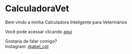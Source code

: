 <h1>CalculadoraVet</h1>

<p>Bem vindo a minha Calculadora Inteligente para Veterinários</p>

<p>Você pode acessar clicando <a href="https://abelchiquetti.github.io/Veterify">aqui</a></p>

<p>Gostaria de falar comigo?<br/>
Instagram: <a href="https://www.instagram.com/abel_cpl">@abel_cpl</a></p>

